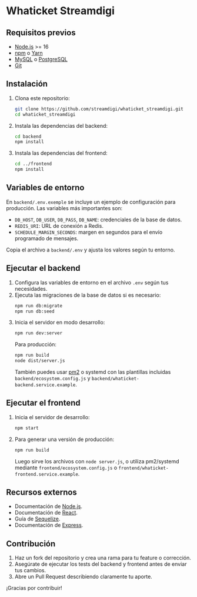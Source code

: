# Whaticket Streamdigi

## Requisitos previos
- [Node.js](https://nodejs.org/) >= 16
- [npm](https://www.npmjs.com/) o [Yarn](https://yarnpkg.com/)
- [MySQL](https://www.mysql.com/) o [PostgreSQL](https://www.postgresql.org/)
- [Git](https://git-scm.com/)

## Instalación
1. Clona este repositorio:
   ```bash
   git clone https://github.com/streamdigi/whaticket_streamdigi.git
   cd whaticket_streamdigi
   ```
2. Instala las dependencias del backend:
   ```bash
   cd backend
   npm install
   ```
3. Instala las dependencias del frontend:
   ```bash
   cd ../frontend
   npm install
   ```

## Variables de entorno
En `backend/.env.exemple` se incluye un ejemplo de configuración para producción.
Las variables más importantes son:

- `DB_HOST`, `DB_USER`, `DB_PASS`, `DB_NAME`: credenciales de la base de datos.
- `REDIS_URI`: URL de conexión a Redis.
- `SCHEDULE_MARGIN_SECONDS`: margen en segundos para el envío programado de mensajes.

Copia el archivo a `backend/.env` y ajusta los valores según tu entorno.

## Ejecutar el backend
1. Configura las variables de entorno en el archivo `.env` según tus necesidades.
2. Ejecuta las migraciones de la base de datos si es necesario:
   ```bash
   npm run db:migrate
   npm run db:seed
   ```
3. Inicia el servidor en modo desarrollo:
   ```bash
   npm run dev:server
   ```
   Para producción:
   ```bash
   npm run build
   node dist/server.js
   ```
   También puedes usar [pm2](https://pm2.keymetrics.io/) o systemd con las
   plantillas incluidas `backend/ecosystem.config.js` y
   `backend/whaticket-backend.service.example`.

## Ejecutar el frontend
1. Inicia el servidor de desarrollo:
   ```bash
   npm start
   ```
2. Para generar una versión de producción:
   ```bash
   npm run build
   ```
   Luego sirve los archivos con `node server.js`, o utiliza pm2/systemd mediante
   `frontend/ecosystem.config.js` o `frontend/whaticket-frontend.service.example`.

## Recursos externos
- Documentación de [Node.js](https://nodejs.org/docs/latest/api/).
- Documentación de [React](https://react.dev/).
- Guía de [Sequelize](https://sequelize.org/).
- Documentación de [Express](https://expressjs.com/).

## Contribución
1. Haz un fork del repositorio y crea una rama para tu feature o corrección.
2. Asegúrate de ejecutar los tests del backend y frontend antes de enviar tus cambios.
3. Abre un Pull Request describiendo claramente tu aporte.

¡Gracias por contribuir!

